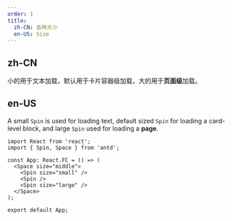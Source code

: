 ```yaml
---
order: 1
title:
  zh-CN: 各种大小
  en-US: Size
---
```


## zh-CN

小的用于文本加载，默认用于卡片容器级加载，大的用于**页面级**加载。

## en-US

A small `Spin` is used for loading text, default sized `Spin` for loading a card-level block, and large `Spin` used for loading a **page**.

```tsx
import React from 'react';
import { Spin, Space } from 'antd';

const App: React.FC = () => (
  <Space size="middle">
    <Spin size="small" />
    <Spin />
    <Spin size="large" />
  </Space>
);

export default App;
```
